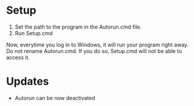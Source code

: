 # Setup
1. Set the path to the program in the Autorun.cmd file.
2. Run Setup.cmd
   
Now, everytime you log in to Windows, it will run your program right away.
Do not rename Autorun.cmd. If you do so, Setup.cmd will not be able to access it.
# Updates
- Autorun can be now deactivated
